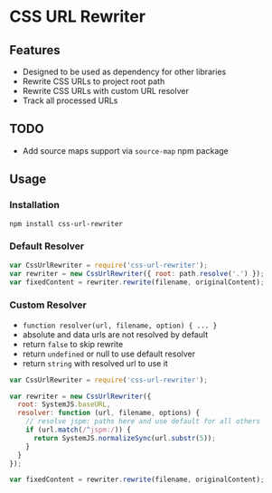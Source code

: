 # CSS URL Rewriter #

## Features ##

- Designed to be used as dependency for other libraries
- Rewrite CSS URLs to project root path
- Rewrite CSS URLs with custom URL resolver
- Track all processed URLs

## TODO ##

- Add source maps support via `source-map` npm package

## Usage ##

### Installation ###

```shell
npm install css-url-rewriter
```

### Default Resolver ###

```javascript
var CssUrlRewriter = require('css-url-rewriter');
var rewriter = new CssUrlRewriter({ root: path.resolve('.') });
var fixedContent = rewriter.rewrite(filename, originalContent);
```

### Custom Resolver ###

- `function resolver(url, filename, option) { ... }`
- absolute and data urls are not resolved by default
- return `false` to skip rewrite
- return `undefined` or null to use default resolver
- return `string` with resolved url to use it

```javascript
var CssUrlRewriter = require('css-url-rewriter');

var rewriter = new CssUrlRewriter({
  root: SystemJS.baseURL,
  resolver: function (url, filename, options) {
    // resolve jspm: paths here and use default for all others
    if (url.match(/^jspm:/)) {
      return SystemJS.normalizeSync(url.substr(5));
    }
  }
});

var fixedContent = rewriter.rewrite(filename, originalContent);
```
